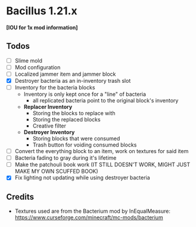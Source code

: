 # Bacillus 1.21.x

<b>[IOU for 1x mod information]</b>

## Todos

- [ ] Slime mold
- [ ] Mod configuration
- [ ] Localized jammer item and jammer block
- [X] Destroyer bacteria as an in-inventory trash slot
- [ ] Inventory for the bacteria blocks
    - Inventory is only kept once for a "line" of bacteria
        - all replicated bacteria point to the original block's inventory
    - <b>Replacer Inventory</b>
        - Storing the blocks to replace with
        - Storing the replaced blocks
        - Creative filter
    - <b>Destroyer Inventory</b>
        - Storing blocks that were consumed
        - Trash button for voiding consumed blocks
- [ ] Convert the everything block to an item, work on textures for said item
- [ ] Bacteria fading to gray during it's lifetime
- [ ] Make the patchouli book work (IT STILL DOESN'T WORK, MIGHT JUST MAKE MY OWN SCUFFED BOOK)
- [X] Fix lighting not updating while using destroyer bacteria

## Credits

* Textures used are from the Bacterium mod by InEqualMeasure: https://www.curseforge.com/minecraft/mc-mods/bacterium
